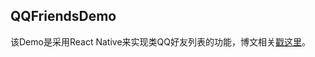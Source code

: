 ## QQFriendsDemo
该Demo是采用React Native来实现类QQ好友列表的功能，博文相关[戳这里](https://ljunb.github.io/2016/09/05/%E5%9F%BA%E4%BA%8EReact-Native%E5%AE%9E%E7%8E%B0QQ%E5%A5%BD%E5%8F%8B%E5%88%97%E8%A1%A8/)。
